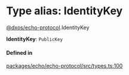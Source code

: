 # Type alias: IdentityKey

[@dxos/echo-protocol](../modules/dxos_echo_protocol.md).IdentityKey

 **IdentityKey**: `PublicKey`

#### Defined in

[packages/echo/echo-protocol/src/types.ts:100](https://github.com/dxos/dxos/blob/db8188dae/packages/echo/echo-protocol/src/types.ts#L100)
